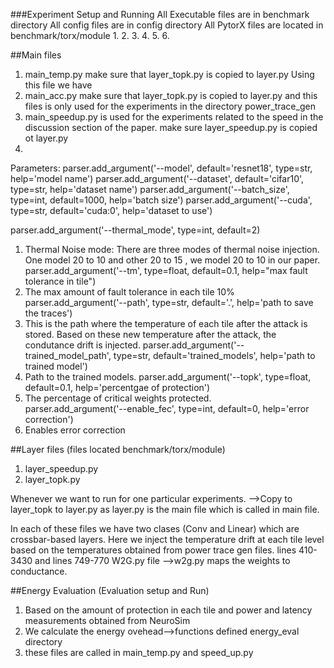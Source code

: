 ###Experiment Setup and Running
All Executable files are in benchmark directory
All config files are in config directory
All PytorX files are located in benchmark/torx/module
1. 
2.
3.
4.
5.
6.


##Main files
1. main_temp.py
make sure that layer_topk.py is copied to layer.py 
Using this file we have 
2. main_acc.py 
make sure that layer_topk.py is copied to layer.py 
and this files is only used for the experiments in the directory power_trace_gen
2. main_speedup.py is used for the experiments related to the speed in the discussion section of the paper. 
make sure layer_speedup.py is copied ot layer.py
3.

Parameters:
parser.add_argument('--model', default='resnet18', type=str, help='model name')
parser.add_argument('--dataset', default='cifar10', type=str, help='dataset name')
parser.add_argument('--batch_size', type=int, default=1000, help='batch size')
parser.add_argument('--cuda', type=str, default='cuda:0', help='dataset to use')

    
parser.add_argument('--thermal_mode', type=int, default=2)
1. Thermal Noise mode: There are three modes of thermal noise injection. One model 20 to 10 and other 20 to 15 , we model 20 to 10 in our paper. 
parser.add_argument('--tm', type=float, default=0.1, help="max fault tolerance in tile")
2. The max amount of fault tolerance in each tile 10%
parser.add_argument('--path', type=str, default='.', help='path to save the traces')
3. This is the path where the temperature of each tile after the attack is stored. Based on these new temperature after the attack, the condutance drift is injected. 
parser.add_argument('--trained_model_path', type=str, default='trained_models', help='path to trained model')
4. Path to the trained models. 
parser.add_argument('--topk', type=float, default=0.1, help='percentgae of protection')
5. The percentage of critical weights protected.  
parser.add_argument('--enable_fec', type=int, default=0, help='error correction')
6. Enables error correction 



##Layer files (files located benchmark/torx/module)
1. layer_speedup.py
2. layer_topk.py

Whenever we want to run for one particular experiments. 
-->Copy to layer_topk to layer.py as layer.py is the main file which is called in main file. 

In each of these files we have two clases (Conv and Linear) which are crossbar-based layers.
Here we inject the temperature drift at each tile level based on the temperatures obtained from power trace gen files.
lines 410-3430 and lines 749-770
W2G.py file
-->w2g.py maps the weights to conductance. 

##Energy Evaluation (Evaluation setup and Run)
1. Based on the amount of protection in each tile and power and latency measurements obtained from NeuroSim
2. We calculate the energy ovehead-->functions defined energy_eval directory
3. these files are called in main_temp.py and speed_up.py

